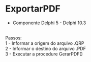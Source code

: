 # ExportarPDF

- Componente Delphi 5 - Delphi 10.3
</br>
Passos:
</br>
1 - Informar a origem do arquivo .QRP
</br>
2 - Informar o destino do arquivo .PDF
</br>
3 - Executar a procedure GerarPDF()
</br>
